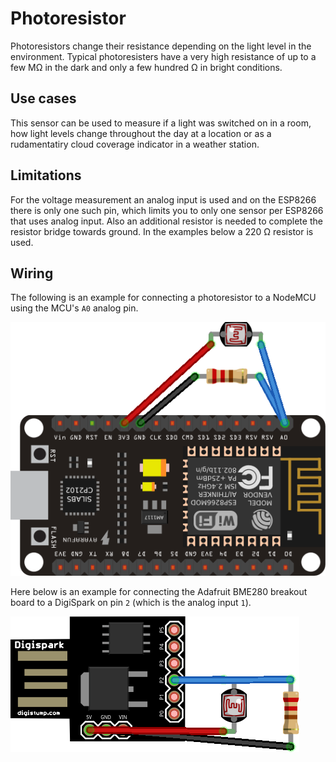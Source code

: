 Photoresistor
=============

Photoresistors change their resistance depending on the light level in the
environment. Typical photoresisters have a very high resistance of up to a few
MΩ in the dark and only a few hundred Ω in bright conditions.

Use cases
---------

This sensor can be used to measure if a light was switched on in a room, how
light levels change throughout the day at a location or as a rudamentatiry cloud
coverage indicator in a weather station.

Limitations
-----------

For the voltage measurement an analog input is used and on the ESP8266 there is only one such pin, which limits you to only one sensor per ESP8266 that uses analog input. Also an additional resistor is needed to complete the resistor bridge towards ground.  In the examples below a 220 Ω resistor is used.

Wiring
------

The following is an example for connecting a photoresistor to a NodeMCU using
the MCU's `A0` analog pin.

![photoresistor connected to a NodeMCU](https://raw.githubusercontent.com/elrido/MonSens/master/sensors/photoresistor/photoresistor%20nodemcu.png)

Here below is an example for connecting the Adafruit BME280 breakout board to
a DigiSpark on pin `2` (which is the analog input `1`).

![photoresistor connected to a DigiSpark](https://raw.githubusercontent.com/elrido/MonSens/master/sensors/photoresistor/photoresistor%20digispark.png)

